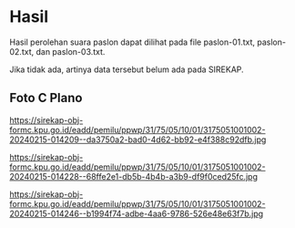 # Hasil

Hasil perolehan suara paslon dapat dilihat pada file paslon-01.txt, paslon-02.txt, dan paslon-03.txt.

Jika tidak ada, artinya data tersebut belum ada pada SIREKAP.

## Foto C Plano

https://sirekap-obj-formc.kpu.go.id/eadd/pemilu/ppwp/31/75/05/10/01/3175051001002-20240215-014209--da3750a2-bad0-4d62-bb92-e4f388c92dfb.jpg

https://sirekap-obj-formc.kpu.go.id/eadd/pemilu/ppwp/31/75/05/10/01/3175051001002-20240215-014228--68ffe2e1-db5b-4b4b-a3b9-df9f0ced25fc.jpg

https://sirekap-obj-formc.kpu.go.id/eadd/pemilu/ppwp/31/75/05/10/01/3175051001002-20240215-014246--b1994f74-adbe-4aa6-9786-526e48e63f7b.jpg

